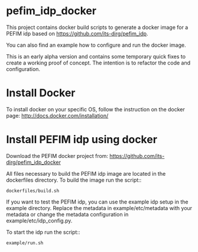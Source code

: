 # pefim_idp_docker

This project contains docker build scripts to generate a docker image for a PEFIM idp based on https://github.com/its-dirg/pefim_idp.

You can also find an example how to configure and run the docker image.

This is an early alpha version and contains some temporary quick fixes to create a working proof of concept.
The intention is to refactor the code and configuration.

Install Docker
==============

To install docker on your specific OS, follow the instruction on the docker page: http://docs.docker.com/installation/

Install PEFIM idp using docker
==============================

Download the PEFIM docker project from: https://github.com/its-dirg/pefim_idp_docker

All files necessary to build the PEFIM idp image are located in the dockerfiles directory. To build the image run the script::

    dockerfiles/build.sh

If you want to test the PEFIM idp, you can use the example idp setup in the example directory.
Replace the metadata in example/etc/metadata with your metadata or change the metadata configuration in example/etc/idp_config.py.

To start the idp run the script::

    example/run.sh